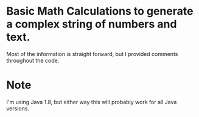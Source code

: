 # Basic Math Calculations to generate a complex string of numbers and text.

Most of the information is straight forward, but I provided comments throughout the code.

# Note

I'm using Java 1.8, but either way this will probably work for all Java versions.